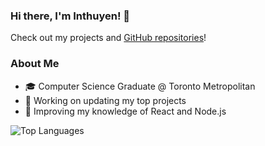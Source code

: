 ### Hi there, I'm Inthuyen! 👋

Check out my projects and [GitHub repositories](https://github.com/inthuyen?tab=repositories)!

<!--
**inthuyen/inthuyen** is a ✨ _special_ ✨ repository because its `README.md` (this file) appears on your GitHub profile.

Here are some ideas to get you started:

- 🔭 I’m currently working on ...
- 🌱 I’m currently learning ...
- 👯 I’m looking to collaborate on ...
- 🤔 I’m looking for help with ...
- 💬 Ask me about ...
- 📫 How to reach me: ...
- 😄 Pronouns: ...
- ⚡ Fun fact: ...
-->

### About Me
- 🎓 Computer Science Graduate @ Toronto Metropolitan
- 🔭 Working on updating my top projects
- 🌱 Improving my knowledge of React and Node.js

![Top Languages](https://github-readme-stats.vercel.app/api/top-langs/?username=inthuyen&layout=compact)
